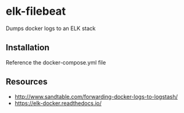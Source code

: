 # elk-filebeat
Dumps docker logs to an ELK stack

## Installation
Reference the docker-compose.yml file

## Resources
* http://www.sandtable.com/forwarding-docker-logs-to-logstash/
* https://elk-docker.readthedocs.io/
